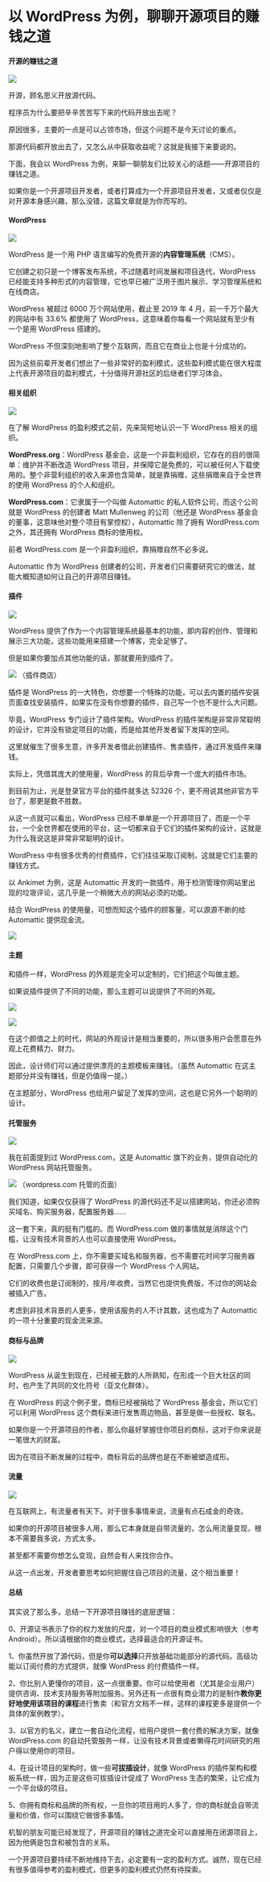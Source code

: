 # 以 WordPress 为例，聊聊开源项目的赚钱之道

#### 开源的赚钱之道

![](https://i.imgur.com/UuDfDsy.png)

开源，顾名思义开放源代码。

程序员为什么要把辛辛苦苦写下来的代码开放出去呢？

原因很多，主要的一点是可以占领市场，但这个问题不是今天讨论的重点。

那源代码都开放出去了，又怎么从中获取收益呢？这就是我接下来要说的。

下面，我会以 WordPress 为例，来聊一聊朋友们比较关心的话题——开源项目的赚钱之道。

如果你是一个开源项目开发者，或者打算成为一个开源项目开发者，又或者仅仅是对开源本身感兴趣，那么没错，这篇文章就是为你而写的。

#### WordPress

![](https://i.imgur.com/6bLfHNQ.png)

WordPress 是一个用 PHP 语言编写的免费开源的**内容管理系统**（CMS）。

它创建之初只是一个博客发布系统，不过随着时间发展和项目迭代，WordPress 已经能支持多种形式的内容管理，它也早已被广泛用于图片展示、学习管理系统和在线商店。

WordPress 被超过 6000 万个网站使用，截止至 2019 年 4 月，前一千万个最大的网站中有 33.6% 都使用了 WordPress，这意味着你每看一个网站就有至少有一个是用 WordPress 搭建的。

WordPress 不但深刻地影响了整个互联网，而且它在商业上也是十分成功的。

因为这些前辈开发者们想出了一些非常好的盈利模式，这些盈利模式能在很大程度上代表开源项目的盈利模式，十分值得开源社区的后继者们学习体会。

#### 相关组织

![](https://i.imgur.com/E0zhkEy.png)

在了解 WordPress 的盈利模式之前，先来简短地认识一下 WordPress 相关的组织。

**WordPress.org**：WordPress 基金会，这是一个非盈利组织，它存在的目的很简单：维护并不断改造 WordPress 项目，并保障它是免费的，可以被任何人下载使用的。整个非营利组织的收入来源也含简单，就是靠捐赠，这些捐赠来自于全世界的使用 WordPress 的个人和组织。

**WordPress.com**：它隶属于一个叫做 Automattic 的私人软件公司，而这个公司就是 WordPress 的创建者 Matt Mullenweg 的公司（他还是 WordPress 基金会的董事，这意味他对整个项目有掌控权），Automattic 除了拥有 WordPress.com 之外，其还拥有 WordPress 商标的使用权。

前者 WordPress.com 是一个非盈利组织，靠捐赠自然不必多说。

Automattic 作为 WordPress 创建者的公司，开发者们只需要研究它的做法，就能大概知道如何让自己的开源项目赚钱。

#### 插件

![](https://i.imgur.com/jJwtWjD.png)

WordPress 提供了作为一个内容管理系统最基本的功能，即内容的创作、管理和展示三大功能，这些功能用来搭建一个博客，完全足够了。

但是如果你要加点其他功能的话，那就要用到插件了。

![](https://i.imgur.com/vUDfzpY.png)
（插件商店）

插件是 WordPress 的一大特色，你想要一个特殊的功能，可以去内置的插件安装页面查找安装插件，如果实在没有你想要的插件，自己写一个也不是什么大问题。

毕竟，WordPress 专门设计了插件架构。WordPress 的插件架构是非常非常聪明的设计，它并没有锁定项目的功能，而是给其他开发者留下发挥的空间。

这里就催生了很多生意，许多开发者借此创建插件、售卖插件，通过开发插件来赚钱。

实际上，凭借其庞大的使用量，WordPress 的背后孕育一个庞大的插件市场。

到目前为止，光是登录官方平台的插件就多达 52326 个，更不用说其他非官方平台了，那更是数不胜数。

从这一点就可以看出，WordPress 已经不单单是一个开源项目了，而是一个平台，一个全世界都在使用的平台，这一切都来自于它们的插件架构的设计，这就是为什么我说这是非常非常聪明的设计。

WordPress 中有很多优秀的付费插件，它们往往采取订阅制，这就是它们主要的赚钱方式。

以 Ankimet 为例，这是 Automattic 开发的一款插件，用于检测管理你网站里出现的垃圾评论，这几乎是一个稍微大点的网站必须的功能。

结合 WordPress 的使用量，可想而知这个插件的顾客量，可以源源不断的给 Automattic 提供现金流。

![](https://i.imgur.com/vUDfzpY.png)

#### 主题

<!-- ![](开源项目的赚钱之道/7.png) -->

和插件一样，WordPress 的外观是完全可以定制的，它们把这个叫做主题。

如果说插件提供了不同的功能，那么主题可以说提供了不同的外观。

![](https://i.imgur.com/xS5R9SJ.png)

![](https://i.imgur.com/o83aX9I.png)

在这个颜值之上的时代，网站的外观设计是相当重要的，所以很多用户会愿意在外观上花费精力、财力。

因此，设计师们可以通过提供漂亮的主题模板来赚钱。（虽然 Automattic 在这主题部分并没有赚钱，但是仍值得一提。）

在主题部分，WordPress 也给用户留足了发挥的空间，这也是它另外一个聪明的设计。

#### 托管服务

![](https://i.imgur.com/RyMYM7H.png)

我在前面提到过 WordPress.com，这是 Automattic 旗下的业务，提供自动化的 WordPress 网站托管服务。

![](https://i.imgur.com/KprKp7L.png)
（wordpress.com 托管的页面）

我们知道，如果仅仅获得了 WordPress 的源代码还不足以搭建网站，你还必须购买域名、购买服务器，配置服务器......

这一套下来，真的挺有门槛的。而 WordPress.com 做的事情就是消除这个门槛，让没有技术背景的人也可以直接使用 WordPress。

在 WordPress.com 上，你不需要买域名和服务器，也不需要花时间学习服务器配置，只需要几个步骤，即可获得一个 WordPress 个人网站。

它们的收费也是订阅制的，按月/年收费，当然它也提供免费版，不过你的网站会被插入广告。

考虑到非技术背景的人更多，使用该服务的人不计其数，这也成为了 Automattic 的一项十分重要的现金流来源。

#### 商标与品牌

![](https://i.imgur.com/S7whIXY.png)

WordPress 从诞生到现在，已经被无数的人所熟知，在形成一个巨大社区的同时，也产生了共同的文化符号（亚文化群体）。

在 WordPress 的这个例子里，商标已经被捐给了 WordPress 基金会，所以它们可以利用 WordPress 这个商标来进行发售周边物品，甚至是做一些授权、联名。

如果你是一个开源项目的作者，那么你最好掌握住你项目的商标，这对于你来说是一笔很大的财富。

因为在项目不断发展的过程中，商标背后的品牌也是在不断被塑造成形。

#### 流量

![](https://i.imgur.com/v57xXpc.png)

在互联网上，有流量者有天下。对于很多事情来说，流量有点石成金的奇效。

如果你的开源项目被很多人用，那么它本身就是自带流量的，怎么用流量变现，根本不需要我多说，方式太多。

甚至都不需要你想怎么变现，自然会有人来找你合作。

从这一点出发，开发者要思考如何把握住自己项目的流量，这个相当重要！

#### 总结

其实说了那么多，总结一下开源项目赚钱的底层逻辑：

0、开源证书表示了你的权力发放的尺度，对一个项目的商业模式影响很大（参考 Android）。所以请根据你的商业模式，选择最适合的开源证书。

1、你虽然开放了源代码，但是你**可以选择**只开放基础功能部分的源代码。高级功能以订阅付费的方式提供，就像 WordPress 的付费插件一样。

2、你比别人更懂你的项目，这一点很重要。你可以给使用者（尤其是企业用户）提供咨询、技术支持服务等附加服务。另外还有一点很有商业潜力的是制作**教你更好地使用该项目的课程**进行售卖（和官方文档不一样，这样的课程更多是提供一个具体的案例教学）。

3、以官方的名义，建立一套自动化流程，给用户提供一套付费的解决方案，就像 WordPress.com 的自动托管服务一样，让没有技术背景或者懒得花时间研究的用户得以使用你的项目。

4、在设计项目的架构时，做一些**可拔插设计**，就像 WordPress 的插件架构和模板系统一样，因为正是这些可拔插设计促成了 WordPress 生态的繁荣，让它成为一个平台级的项目。

5、你拥有商标和品牌的所有权，一旦你的项目用的人多了，你的商标就会自带流量和价值，你可以围绕它做很多事情。

机智的朋友可能已经发现了，开源项目的赚钱之道完全可以直接用在闭源项目上，因为他俩是包含和被包含的关系。

一个开源项目要持续不断地维持下去，必定要有一定的盈利方式。诚然，现在已经有很多值得参考的盈利模式，但更多的盈利模式仍然有待探索。
